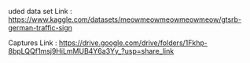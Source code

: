 uded data set Link : https://www.kaggle.com/datasets/meowmeowmeowmeowmeow/gtsrb-german-traffic-sign

Captures Link : https://drive.google.com/drive/folders/1Fkhp-8bpLQQf1msj9HiLmMUB4Y6a3Yy_?usp=share_link
